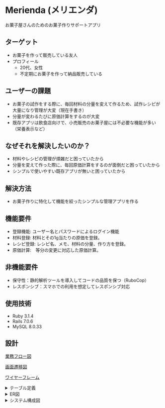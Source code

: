 # Merienda (メリエンダ)
お菓子屋さんのためのお菓子作りサポートアプリ

## ターゲット
- お菓子を作って販売している友人
- プロフィール
  - 20代、女性
  - 不定期にお菓子を作って納品販売している

## ユーザーの課題
- お菓子の試作をする際に、毎回材料の分量を変えて作るため、試作レシピが大量になり管理が大変（現在手書き）
- 分量が変わるたびに原価計算をするのが大変
- 既存アプリは飲食店向けで、小売販売のお菓子屋には不必要な機能が多い（栄養表示など）

## なぜそれを解決したいのか？
- 材料やレシピの管理が煩雑だと困っていたから
- 分量を変えて作った際に、毎回原価計算をするのが面倒だと困っていたから
- シンプルで使いやすい既存アプリが無いと困っていたから

## 解決方法
- お菓子作りに特化して機能を絞ったシンプルな管理アプリを作る

## 機能要件
- 登録機能: ユーザー名とパスワードによるログイン機能
- 材料登録: 材料とその1g当たりの原価を登録。
- レシピ登録: レシピ名、メモ、材料の分量、作り方を登録。
- 原価計算:　等分の変更に対応した原価計算。

## 非機能要件
- 保守性：静的解析ツールを導入してコードの品質を保つ（RuboCop）
- レスポンシブ：スマホでの利用を想定してレスポンシブ対応

## 使用技術
- Ruby 3.1.4
- Rails 7.0.6
- MySQL 8.0.33

## 設計

<a href="https://www.figma.com/file/tz8yBTDCuOUBLCqykFeuNf/%E6%A5%AD%E5%8B%99%E3%83%95%E3%83%AD%E3%83%BC%E5%9B%B3?type=design&t=dsxdGjmPUi7EEkix-1">業務フロー図</a>

<a href="https://www.figma.com/file/CaEePGJb9mDugCBRDUiZWJ/%E7%94%BB%E9%9D%A2%E9%81%B7%E7%A7%BB%E5%9B%B3?type=design&node-id=0%3A1&t=dsxdGjmPUi7EEkix-1">画面遷移図</a>

<a href="https://www.figma.com/file/MHUESDNNKB1b8hxnpSHgnO/%E3%83%AF%E3%82%A4%E3%83%A4%E3%83%BC%E3%83%95%E3%83%AC%E3%83%BC%E3%83%A0?type=design&t=dsxdGjmPUi7EEkix-1">ワイヤーフレーム</a>

<details>
  <summary>テーブル定義</summary>

Users テーブル（ユーザー）
|カラム名	| データ型	| NULL	| キー	| 初期値	| AUTO INCREMENT|
|---|---|---|---|---|---|
|id	|INT	|NOT NULL	|PRIMARY KEY	|	|YES|
|username	|VARCHAR(255)	|NOT NULL	|UNIQUE	|	||
|password	|VARCHAR(255)	|NOT NULL	|	|	||
|created_at	|DATETIME	|NOT NULL	|	|	||
|updated_at	|DATETIME	|NOT NULL	|	|	||

Ingredients テーブル（材料）
|カラム名	| データ型	| NULL	| キー	| 初期値	| AUTO INCREMENT|
|---|---|---|---|---|---|
|id	|INT	|NOT NULL	|PRIMARY KEY	|	|YES|
|user_id	|INT	|NOT NULL	|FOREIGN KEY	|	||
|name	|VARCHAR(255)	|NOT NULL	|	|	||
|cost_per_gram	|DECIMAL(10,2)	|NOT NULL	|	|	||
|created_at	|DATETIME	|NOT NULL	|	|	||
|updated_at	|DATETIME	|NOT NULL	|	|	||
- 外部キー制約：user_id は Users テーブルの id に紐づく

Recipes テーブル（レシピ）
|カラム名	| データ型	| NULL	| キー	| 初期値	| AUTO INCREMENT|
|---|---|---|---|---|---|
|id	|INT	|NOT NULL	|PRIMARY KEY	|	|YES|
|user_id	|INT	|NOT NULL	|FOREIGN KEY	|	||
|title	|VARCHAR(255)	|NOT NULL	|	|	||
|notes	|TEXT	|	|	|	||
|created_at	|DATETIME	|NOT NULL	|	|	||
|updated_at	|DATETIME	|NOT NULL	|	|	||
- 外部キー制約：user_id は Users テーブルの id に紐づく

RecipeMethod テーブル（レシピの作り方）
|カラム名	| データ型	| NULL	| キー	| 初期値	| AUTO INCREMENT|
|---|---|---|---|---|---|
|id	|INT	|NOT NULL	|PRIMARY KEY	|	|YES|
|recipe_id	|INT	|NOT NULL	|FOREIGN KEY	|	||
|process	|TEXT	|	|	|	||
|created_at	|DATETIME	|NOT NULL	|	|	||
|updated_at	|DATETIME	|NOT NULL	|	|	||
- 外部キー制約：recipe_id は Recipes テーブルの id に紐づく

RecipeIngredients テーブル（レシピごとの材料とその量）
|カラム名	| データ型	| NULL	| キー	| 初期値	| AUTO INCREMENT|
|---|---|---|---|---|---|
|id	|INT	|NOT NULL	|PRIMARY KEY	|	|YES|
|recipe_id	|INT	|NOT NULL	|FOREIGN KEY	|	||
|ingredient_id	|INT	|NOT NULL	|FOREIGN KEY	|	||
|quantity_in_grams	|DECIMAL(10,2)	|NOT NULL	|	|	||
|created_at	|DATETIME	|NOT NULL	|	|	||
|updated_at	|DATETIME	|NOT NULL	|	|	||
- 外部キー制約：recipe_id は Recipes テーブルの id に紐づく
- 外部キー制約：ingredient_id は Ingredients テーブルの id に紐づく
</details>

<details>
  <summary>ER図</summary>

![Alt text](./documents/img/ER.png)
</details>

<details>
  <summary>システム構成図</summary>
<img src="./documents/img/%E3%82%B7%E3%82%B9%E3%83%86%E3%83%A0%E6%A7%8B%E6%88%90%E5%9B%B3.png" width="500px">
</details>
